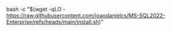 bash -c "$(wget -qLO - https://raw.githubusercontent.com/joaodanielcs/MS-SQL2022-Enterprise/refs/heads/main/install.sh)"
